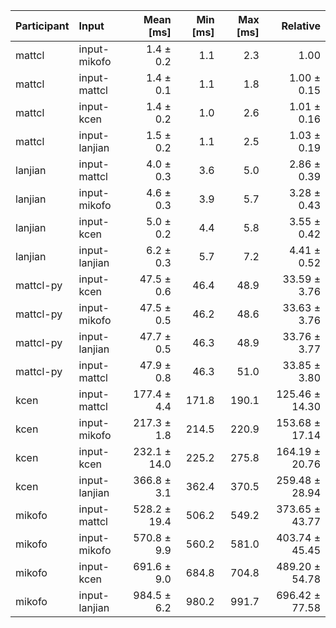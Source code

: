 | Participant | Input | Mean [ms] | Min [ms] | Max [ms] | Relative |
|:---|:---|---:|---:|---:|---:|
| mattcl | input-mikofo | 1.4 ± 0.2 | 1.1 | 2.3 | 1.00 |
| mattcl | input-mattcl | 1.4 ± 0.1 | 1.1 | 1.8 | 1.00 ± 0.15 |
| mattcl | input-kcen | 1.4 ± 0.2 | 1.0 | 2.6 | 1.01 ± 0.16 |
| mattcl | input-lanjian | 1.5 ± 0.2 | 1.1 | 2.5 | 1.03 ± 0.19 |
| lanjian | input-mattcl | 4.0 ± 0.3 | 3.6 | 5.0 | 2.86 ± 0.39 |
| lanjian | input-mikofo | 4.6 ± 0.3 | 3.9 | 5.7 | 3.28 ± 0.43 |
| lanjian | input-kcen | 5.0 ± 0.2 | 4.4 | 5.8 | 3.55 ± 0.42 |
| lanjian | input-lanjian | 6.2 ± 0.3 | 5.7 | 7.2 | 4.41 ± 0.52 |
| mattcl-py | input-kcen | 47.5 ± 0.6 | 46.4 | 48.9 | 33.59 ± 3.76 |
| mattcl-py | input-mikofo | 47.5 ± 0.5 | 46.2 | 48.6 | 33.63 ± 3.76 |
| mattcl-py | input-lanjian | 47.7 ± 0.5 | 46.3 | 48.9 | 33.76 ± 3.77 |
| mattcl-py | input-mattcl | 47.9 ± 0.8 | 46.3 | 51.0 | 33.85 ± 3.80 |
| kcen | input-mattcl | 177.4 ± 4.4 | 171.8 | 190.1 | 125.46 ± 14.30 |
| kcen | input-mikofo | 217.3 ± 1.8 | 214.5 | 220.9 | 153.68 ± 17.14 |
| kcen | input-kcen | 232.1 ± 14.0 | 225.2 | 275.8 | 164.19 ± 20.76 |
| kcen | input-lanjian | 366.8 ± 3.1 | 362.4 | 370.5 | 259.48 ± 28.94 |
| mikofo | input-mattcl | 528.2 ± 19.4 | 506.2 | 549.2 | 373.65 ± 43.77 |
| mikofo | input-mikofo | 570.8 ± 9.9 | 560.2 | 581.0 | 403.74 ± 45.45 |
| mikofo | input-kcen | 691.6 ± 9.0 | 684.8 | 704.8 | 489.20 ± 54.78 |
| mikofo | input-lanjian | 984.5 ± 6.2 | 980.2 | 991.7 | 696.42 ± 77.58 |
